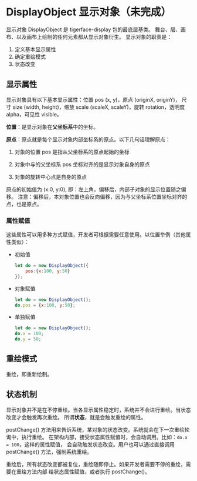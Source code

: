 # DisplayObject 显示对象（未完成）

显示对象 DisplayObject 是 tigerface-display 包的最底层基类。
舞台、层、画布、以及画布上绘制的任何元素都从显示对象衍生。
显示对象的职责是：
1. 定义基本显示属性
1. 确定重绘模式
1. 状态改变

## 显示属性

显示对象具有以下基本显示属性：位置 pos (x, y)，原点 (originX, originY)，
尺寸 size (width, height)，缩放 scale (scaleX, scaleY)，旋转 rotation，透明度 alpha，可见性 visible。

**位置**：是显示对象在**父坐标系**中的坐标。

**原点**：原点就是每个显示对象内部坐标系的原点。以下几句话理解原点：

1. 对象的位置 pos 是指从父坐标系的原点起始的坐标

1. 对象中与的父坐标系 pos 坐标对齐的是显示对象自身的原点

1. 对象的旋转中心点是自身的原点

原点的初始值为 (x:0, y:0), 即：左上角。偏移后，内部子对象的显示位置随之偏移。
注意：偏移后，本对象位置也会反向偏移，因为与父坐标系位置坐标对齐的点，也是原点。

### 属性赋值
这些属性可以用多种方式赋值，开发者可根据需要任意使用。以位置举例（其他属性类似）：

* 初始值

    ```javascript
    let do = new DisplayObject({
        pos:{x:100, y:50}
    });
    ```

* 对象赋值

    ```javascript
    let do = new DisplayObject();
    do.pos = {x:100, y:50};
    ```

* 单独赋值

    ```javascript
    let do = new DisplayObject();
    do.x = 100;
    do.y = 50;
    ```
## 重绘模式

重绘，即重新绘制。

## 状态机制

显示对象并不是在不停重绘。当各显示属性稳定时，系统并不会进行重绘。当状态改变才会触发再次重绘。
所谓**状态**，就是会触发重绘的属性。

postChange() 方法用来告诉系统，某对象的状态改变。系统就会在下一次重绘轮询中，执行重绘。
在架构内部，接受状态属性赋值时，会自动调用。比如：`do.x = 100`，这样的属性赋值，
会自动触发状态改变。用户也可以通过直接调用 postChange() 方法，强制系统重绘。

重绘后，所有状态改变都被复位，重绘随即停止。如果开发者需要不停的重绘，需要在重绘方法内部
给状态属性赋值，或者执行 postChange()。